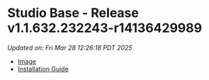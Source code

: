 # Studio Base - Release v1.1.632.232243-r14136429989
_Updated on: Fri Mar 28 12:26:18 PDT 2025_

- [Image](https://github.com/vertigis/studio-base/pkgs/container/studio%2fbase/384244743?tag=v1.1.632.232243-r14136429989)
- [Installation
  Guide](https://github.com/vertigis/studio-base/tree/v1.1.632.232243-r14136429989)
